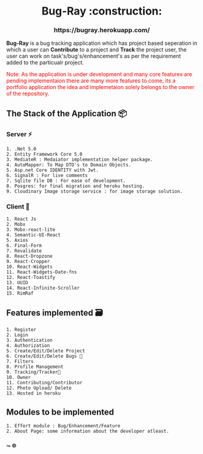
<h1 style="text-align: center;">Bug-Ray :construction: </h1>
<h3 style="text-align: center;">https://bugray.herokuapp.com/</h3>
<p>
    <b>Bug-Ray</b> is a bug tracking application which has project based seperation in which a user can  <b>Contribute</b> to a project and <b>Track</b> the project user, the user can work on task's/bug's/enhancement's as per the requirement added to the particualr project. 
</p>
<p style="color:red;">
 Note: As the application is under development and many core features are pending implementaion there are many more features to come, its a portfolio application the idea and implemetaion solely belongs to the owner of the repository.
</p>



## The Stack of the Application :package:

### Server :zap:
    1. .Net 5.0
    2. Entity Framework Core 5.0
    3. MediateR : Medaiator implementation helper package.
    4. AutoMapper: To Map DTO's to Domain Objects.
    5. Asp.net Core IDENTITY with Jwt.
    6. SignalR : For live comments
    7. Sqlite file DB : For ease of development.
    8. Posgres: for final migration and heroku hosting.
    9. Cloudinary Image storage service : for image storage solution.

### Client :art:
    1. React Js
    2. Mobx
    3. Mobx-react-lite
    4. Semantic-UI-React
    5. Axios
    6. Final-Form
    7. Revalidate
    8. React-Dropzone
    9. React-Cropper
    10. React-Widgets
    11. React-Widgets-Date-fns
    12. React-Toastify
    13. UUID
    14. React-Infinite-Scroller
    15. RimRaf

## Features implemented :card_file_box:
    1. Register
    2. Login
    3. Authentication
    4. Authorization
    5. Create/Edit/Delete Project
    6. Create/Edit/Delete Bugs 🚧
    7. Filters
    8. Profile Management
    9. Tracking/Tracker🚧
    10. Owner
    11. Contributing/Contributor
    12. Photo Upload/ Delete
    13. Hosted in heroku

## Modules to be implemented
    1. Effort module : Bug/Enhancement/Feature
    2. About Page: some information about the developer atleast.

### :tm: <sup>&#169;</sup>
